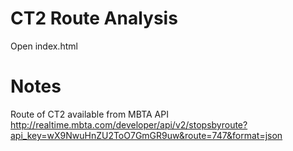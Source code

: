 CT2 Route Analysis
==================

Open index.html

Notes
=====
Route of CT2 available from MBTA API
http://realtime.mbta.com/developer/api/v2/stopsbyroute?api_key=wX9NwuHnZU2ToO7GmGR9uw&route=747&format=json